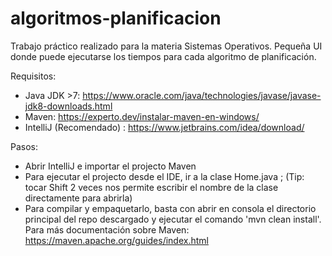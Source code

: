 # algoritmos-planificacion

Trabajo práctico realizado para la materia Sistemas Operativos. Pequeña UI donde puede ejecutarse los tiempos para cada algoritmo de planificación.

Requisitos:

- Java JDK >7: https://www.oracle.com/java/technologies/javase/javase-jdk8-downloads.html
- Maven: https://experto.dev/instalar-maven-en-windows/
- IntelliJ (Recomendado) : https://www.jetbrains.com/idea/download/

Pasos:

- Abrir IntelliJ e importar el projecto Maven
- Para ejecutar el projecto desde el IDE, ir a la clase Home.java ; (Tip: tocar Shift 2 veces nos permite escribir el nombre de la clase directamente para abrirla)
- Para compilar y empaquetarlo, basta con abrir en consola el directorio principal del repo descargado y ejecutar el comando 'mvn clean install'. Para más documentación sobre Maven: https://maven.apache.org/guides/index.html


